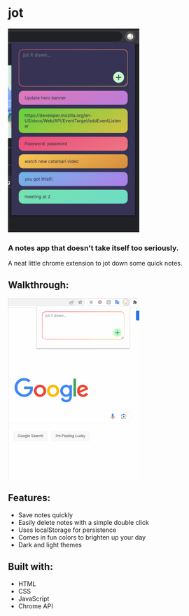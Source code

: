 # jot
<img src="jot-screenshot.png" width=300 alt="jot screenshot">

### A notes app that doesn't take itself too seriously.
A neat little chrome extension to jot down some quick notes.

## Walkthrough:
<img src="jot-walkthrough.gif" width=300 alt="jot walkthrough">

## Features:
- Save notes quickly
- Easily delete notes with a simple double click
- Uses localStorage for persistence
- Comes in fun colors to brighten up your day
- Dark and light themes

## Built with:
- HTML
- CSS
- JavaScript
- Chrome API
